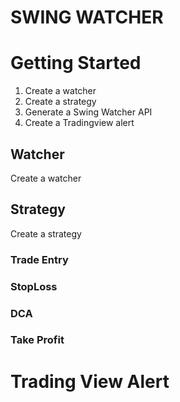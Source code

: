 # SWING WATCHER

# Getting Started
1. Create a watcher
2. Create a strategy
3. Generate a Swing Watcher API
4. Create a Tradingview alert

## Watcher
Create a watcher

## Strategy
Create a strategy

### Trade Entry 

### StopLoss

### DCA

### Take Profit

# Trading View Alert



